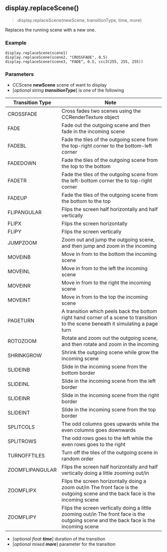 
## display.replaceScene()

> display.replaceScene(newScene, transitionType, time, more)

Replaces the running scene with a new one.

### Example

    display.replaceScene(scene1)
    display.replaceScene(scene2, "CROSSFADE", 0.5)
    display.replaceScene(scene3, "FADE", 0.5, ccc3(255, 255, 255))


### Parameters

-   CCScene **newScene** scene of want to display
-   [_optional string **transitionType**_] is one of the following

Transition Type | Note
--------------- | ----
CROSSFADE       | Cross fades two scenes using the CCRenderTexture object
FADE            | Fade out the outgoing scene and then fade in the incoming scene
FADEBL          | Fade the tiles of the outgoing scene from the top-right corner to the bottom-left corner
FADEDOWN        | Fade the tiles of the outgoing scene from the top to the bottom
FADETR          | Fade the tiles of the outgoing scene from the left-bottom corner the to top-right corner
FADEUP          | Fade the tiles of the outgoing scene from the bottom to the top
FLIPANGULAR     | Flips the screen half horizontally and half vertically
FLIPX           | Flips the screen horizontally
FLIPY           | Flips the screen vertically
JUMPZOOM        | Zoom out and jump the outgoing scene, and then jump and zoom in the incoming
MOVEINB         | Move in from to the bottom the incoming scene
MOVEINL         | Move in from to the left the incoming scene
MOVEINR         | Move in from to the right the incoming scene
MOVEINT         | Move in from to the top the incoming scene
PAGETURN        | A transition which peels back the bottom right hand corner of a scene to transition to the scene beneath it simulating a page turn
ROTOZOOM        | Rotate and zoom out the outgoing scene, and then rotate and zoom in the incoming
SHRINKGROW      | Shrink the outgoing scene while grow the incoming scene
SLIDEINB        | Slide in the incoming scene from the bottom border
SLIDEINL        | Slide in the incoming scene from the left border
SLIDEINR        | Slide in the incoming scene from the right border
SLIDEINT        | Slide in the incoming scene from the top border
SPLITCOLS       | The odd columns goes upwards while the even columns goes downwards
SPLITROWS       | The odd rows goes to the left while the even rows goes to the right
TURNOFFTILES    | Turn off the tiles of the outgoing scene in random order
ZOOMFLIPANGULAR | Flips the screen half horizontally and half vertically doing a little zooming out/in
ZOOMFLIPX       | Flips the screen horizontally doing a zoom out/in The front face is the outgoing scene and the back face is the incoming scene
ZOOMFLIPY       | Flips the screen vertically doing a little zooming out/in The front face is the outgoing scene and the back face is the incoming scene

-   [_optional float **time**_] duration of the transition
-   [_optional mixed **more**_] parameter for the transition
